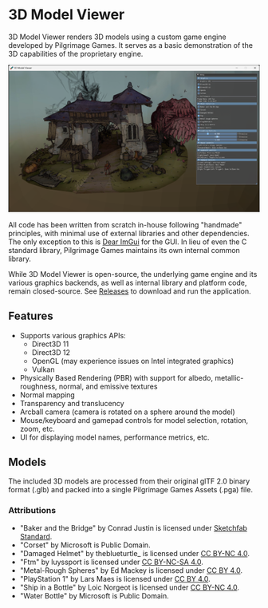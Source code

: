 # 3D Model Viewer

3D Model Viewer renders 3D models using a custom game engine developed by
Pilgrimage Games. It serves as a basic demonstration of the 3D capabilities of
the proprietary engine.

![screenshot](https://github.com/pilgrimage-games/3d-model-viewer/blob/main/screenshot.png?raw=true)

All code has been written from scratch in-house following "handmade"
principles, with minimal use of external libraries and other dependencies. The
only exception to this is [Dear ImGui](https://github.com/ocornut/imgui) for
the GUI. In lieu of even the C standard library, Pilgrimage Games maintains its
own internal common library.

While 3D Model Viewer is open-source, the underlying game engine and its
various graphics backends, as well as internal library and platform code,
remain closed-source. See
[Releases](https://github.com/pilgrimage-games/3d-model-viewer/releases) to
download and run the application.

## Features
* Supports various graphics APIs:
    * Direct3D 11
    * Direct3D 12
    * OpenGL (may experience issues on Intel integrated graphics)
    * Vulkan
* Physically Based Rendering (PBR) with support for albedo, metallic-roughness,
  normal, and emissive textures
* Normal mapping
* Transparency and translucency
* Arcball camera (camera is rotated on a sphere around the model)
* Mouse/keyboard and gamepad controls for model selection, rotation, zoom, etc.
* UI for displaying model names, performance metrics, etc.

## Models
The included 3D models are processed from their original glTF 2.0 binary format
(.glb) and packed into a single Pilgrimage Games Assets (.pga) file.

### Attributions
* "Baker and the Bridge" by Conrad Justin is licensed under [Sketchfab Standard](https://help.sketchfab.com/hc/en-us/articles/115004276346-Licenses#standard).
* "Corset" by Microsoft is Public Domain.
* "Damaged Helmet" by theblueturtle_ is licensed under [CC BY-NC 4.0](https://creativecommons.org/licenses/by-nc/4.0/).
* "Ftm" by luyssport is licensed under [CC BY-NC-SA 4.0](https://creativecommons.org/licenses/by-nc-sa/4.0/).
* "Metal-Rough Spheres" by Ed Mackey is licensed under [CC BY 4.0](https://creativecommons.org/licenses/by/4.0/).
* "PlayStation 1" by Lars Maes is licensed under [CC BY 4.0](https://creativecommons.org/licenses/by/4.0/).
* "Ship in a Bottle" by Loic Norgeot is licensed under [CC BY-NC 4.0](https://creativecommons.org/licenses/by-nc/4.0/).
* "Water Bottle" by Microsoft is Public Domain.

